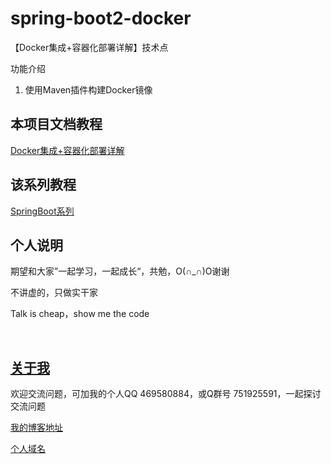 # spring-boot2-docker

【Docker集成+容器化部署详解】技术点

功能介绍

1. 使用Maven插件构建Docker镜像

## 本项目文档教程

[Docker集成+容器化部署详解](https://hemin.blog.csdn.net/article/details/96483517)

## 该系列教程

[SpringBoot系列](https://blog.csdn.net/hemin1003/column/info/40170)

## 个人说明

期望和大家”一起学习，一起成长“，共勉，O(∩_∩)O谢谢

不讲虚的，只做实干家

Talk is cheap，show me the code

<br/>


## [关于我](http://heminit.com/about/)

欢迎交流问题，可加我的个人QQ 469580884，或Q群号 751925591，一起探讨交流问题

[我的博客地址](http://blog.csdn.net/hemin1003)

[个人域名](http://heminit.com)